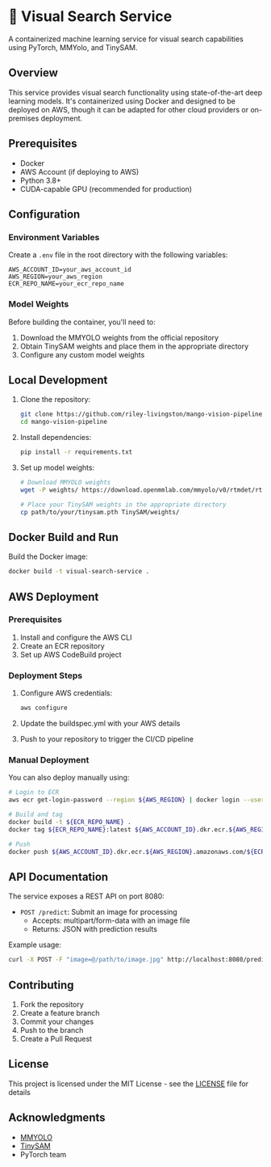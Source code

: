 # 🥭 Visual Search Service

A containerized machine learning service for visual search capabilities using PyTorch, MMYolo, and TinySAM.

## Overview

This service provides visual search functionality using state-of-the-art deep learning models. It's containerized using Docker and designed to be deployed on AWS, though it can be adapted for other cloud providers or on-premises deployment.

## Prerequisites

* Docker
* AWS Account (if deploying to AWS)
* Python 3.8+
* CUDA-capable GPU (recommended for production)

## Configuration

### Environment Variables

Create a `.env` file in the root directory with the following variables:

```plaintext
AWS_ACCOUNT_ID=your_aws_account_id
AWS_REGION=your_aws_region
ECR_REPO_NAME=your_ecr_repo_name
```

### Model Weights

Before building the container, you'll need to:

1. Download the MMYOLO weights from the official repository
2. Obtain TinySAM weights and place them in the appropriate directory
3. Configure any custom model weights

## Local Development

1. Clone the repository:
    ```bash
    git clone https://github.com/riley-livingston/mango-vision-pipeline.git
    cd mango-vision-pipeline
    ```

2. Install dependencies:
    ```bash
    pip install -r requirements.txt
    ```

3. Set up model weights:
    ```bash
    # Download MMYOLO weights
    wget -P weights/ https://download.openmmlab.com/mmyolo/v0/rtmdet/rtmdet_l_syncbn_fast_8xb32-300e_coco/rtmdet_l_syncbn_fast_8xb32-300e_coco_20230102_135928-ee3abdc4.pth

    # Place your TinySAM weights in the appropriate directory
    cp path/to/your/tinysam.pth TinySAM/weights/
    ```

## Docker Build and Run

Build the Docker image:
```bash
docker build -t visual-search-service .
```

## AWS Deployment

### Prerequisites

1. Install and configure the AWS CLI
2. Create an ECR repository
3. Set up AWS CodeBuild project

### Deployment Steps

1. Configure AWS credentials:
    ```bash
    aws configure
    ```

2. Update the buildspec.yml with your AWS details

3. Push to your repository to trigger the CI/CD pipeline

### Manual Deployment

You can also deploy manually using:

```bash
# Login to ECR
aws ecr get-login-password --region ${AWS_REGION} | docker login --username AWS --password-stdin ${AWS_ACCOUNT_ID}.dkr.ecr.${AWS_REGION}.amazonaws.com

# Build and tag
docker build -t ${ECR_REPO_NAME} .
docker tag ${ECR_REPO_NAME}:latest ${AWS_ACCOUNT_ID}.dkr.ecr.${AWS_REGION}.amazonaws.com/${ECR_REPO_NAME}:latest

# Push
docker push ${AWS_ACCOUNT_ID}.dkr.ecr.${AWS_REGION}.amazonaws.com/${ECR_REPO_NAME}:latest
```

## API Documentation

The service exposes a REST API on port 8080:

* `POST /predict`: Submit an image for processing
  * Accepts: multipart/form-data with an image file
  * Returns: JSON with prediction results

Example usage:
```bash
curl -X POST -F "image=@/path/to/image.jpg" http://localhost:8080/predict
```

## Contributing

1. Fork the repository
2. Create a feature branch
3. Commit your changes
4. Push to the branch
5. Create a Pull Request

## License

This project is licensed under the MIT License - see the [LICENSE](LICENSE) file for details

## Acknowledgments

* [MMYOLO](https://github.com/open-mmlab/mmyolo)
* [TinySAM](https://github.com/xinghaochen/TinySAM)
* PyTorch team
